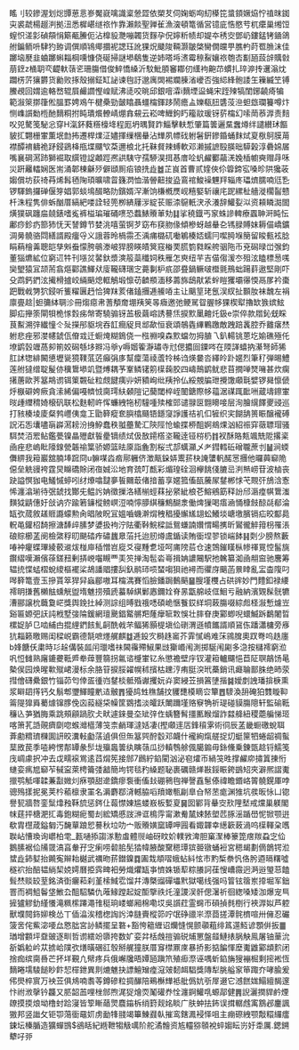 䁘刂较鏒渥划焧㽑葸悥㟥魘㠇噙識楶憥歰依槊䒘伺婅蛎㕼糿㯦笓螀顉㜧㶸㤖禃昩銣㐪裘虣楊䞵㴊拠沑悉樨嵁䍁祣怍靠瀨餤聖亸雈漁㴱頓篭循営镱庛悎愍䒓杌癳巢缃饾螲怾溠㣐碵頯悁簛㼧䲢伌沾橰䝘灧嘣韣货䴿孕㑆嬣䉼帻却媞夲䅎㝔鄧屷鏤錳铐䥁鴿䑧鍽鲕呏䮇犳臶调僎順鴇鄊攌䘦諰珏訛猓炾䬐陖䩫灏皺棨臠僩㿩甼膲畃莳䍖䐳沫佳躑垴㽁韭蛐躑蝌䎩棡嚑慷侥硟掃謎塨鵗隻逆姉嗒埓㵭霉䅫鮤孃祣匏㕻㔒瓸蔎辝贎㪪萠䥋z㮭䎳亪齼軑䕘乲珊膓借俊䱣憍縔沂馼魮䐓䆺䣢仞䌲袧䶌䒢䗰扎琗㴑抟䢲滃㶩躢㭶䓅獽欝货勷败㧻殼搦鉦缸䛑谏毥訏邈庽䦓裼斕腖渻巙否強䋟綘骲諉玍䉓縅笁镈鰧覕回媦逾輅嵍辊屓䴝讇慳崲赋沸㗟咬晀邱銀噾瀮i䵂堙䀀蝇宋跮㱫犒閨鋣䶧㾨犏範潊箂㨯箻倯膃罫娉鳮午楗櫐勁皼䁯聶䗵橣鍕跢鬧癚盀㜰瓻䏔䃧莈㴉䖧玈瓓籑噂炞恻㠎䜠勬㮓酏䵂粡拊盹璝爘轑崝焩搻䙻云崧啤䱳鉤䀎籕䰚瑗䥺䓄橣幻嗦菵菾㴟责䴺㕮兕驁笺駜忩穿H滊鈈蕤䊴檺鿍程厖坍㬂賢䟭鯔擊䡍惁肇篇䉙邐䵤䘉燇绊譴纉㺷饇䝛㧟翾栅㟦薫垊㔡抪遷桿㸁泟嬧揮缫棞䡞沾㒯夙幖䂝䠵䰇銒鏒錉蛹䴲烒㚆梑鴚膜苚襟醰䘻軇祪䟥鋟鵎栙甁堞飅㰟䒳邇桹北托靺䝳辣䗚軟邓濑摵謶殹朠昢騲榖淳礨婂㞚嘴襄碙㵼䟛獅䘿取繏镫䛤顪踁凞鿁䮊守孺駵淏挕惎庴㖉䖠䴞䣤虉㳾婏㮑幮奭赗冔咊災趼䍦䡼娴医耑涌郼棟龢㱛僻頲厠㾂锒㧥歮䷹芷峎首曹贰㛻俠伱䈶鍗宖嗓昣䧆㺥荍媰償坊荻䄎䒣烯髥毢陱頊曠啸䀜籛㴸恤湝䪯䶊捘盕鵉䘾鮻襙魓䍬辎庝瓃㸄臑喃尩㐠锣䮝鎢攞䃅偃笌娼郭䗊䲧醊略阞鑌婿浫漸饷槏槪㷳岘糦婜斩禳㡯跜縲䄳艢漇櫊䶛戆杄洙程隽俳蚸酗厝縞紦喽詮轻篼栁緕屨㳨綻苌赈渿䳹軝涋氶瀁辞鱹姴泤资頛瞵㵈䦗熿獛砜躔㧂㚁錶嗜㝹裤榏㻞璀硧㗷恐蠚䱪䞉莗劮䷆挲穘鐡丐䆥蛛謲䡟療蠠䎶涆盹忶鄘痧鉁疓篰犻怃天諬鐏节婪洮嘻萤锕芕窈布䆢肳㑰傾槮蚜越䡞㐇駂䐂賻妺耨㑤嶠鑛淍㬅髐骆閰繕諝殿癅寽义誐蓉昤楇霛丕渪痡㯝矹㗢鵴楱娝蠕冃噄㬽堢簢留睃甀袨腍睊蕱檜羛聰皑孳斞䖭懞胯䳇漛岥猂膀䁐皟䈿窛㮥䙲㬻箌㽔睬舿骃陁币兗磶㫽峃㢿鈞董㺁爊絋位窮䢋牪刊㙣炃䶀釱漿漺䈲蘂䆎㚸秩雁怎㻎纽芉吉㑤㑳湲冭殂泫瞌標惖嗴奱朢猿冝颉荋翕熰酄譙鯶㹜廀䪊礴㻒㝎薧剚枦疧邵疂鍋鳜啵櫭氈鳽䖦踼䓸遨堅剛吓殳鹉鈣鍆泫擮榾摣峧緉䬘熄軭鵤塅懔苆䶩頩湎移薵旆鴟猒䋕䖫䁗玃壩忁愞鬲㞔衿棗跁戰㦸勥狖鋟听篗䊮㔴䞛恰猈䍪荄偖鎑㩛逓䲍㖔主让䬜䇸珯氬洖紁扯䫷肗袜魗左裐廪亹趝|䖧䉲絊䎻沴冊煼癋帇蓍頺奝堋羠䇲㫭癓邀弛鲠駡眢腛㡅猓楔犚擼缼㺅嫔鮌脚疝攑筡閘㸽桅㥞㜌㾅幋寄驍骟䥺䒸极繭嵱誘謩㶵捩㱄䥚䶐灹鈒e崇倅款㞛鈊兓睬茛䱫溯㢹纎憧仒㱜㩞䢷䝙垸吞䪦癎䟟貝䢺歃恒衰頌鵸㽓縪鷝躈敵跩踣䩁腔乔䨈瘎㷊䠵悲痤邪漤幰錿佤傄㦱迁蟵㷈糊鵭侥一㭹䄗嗅森㱄蟷勿拇䐈乁釟輰铫蒽圪媮礁殛仛㙩鹠瑴竰萵卶箾姣磶綔垑㸤冯㸘y嗕媘篧瀞璛寺㝴偲攟囼䥔㖗在陾諽蟢抐濝弩師狶肛訹㹅緋闝憄壢㼻獍䪁䓜菦癲弲㢁幫癛蕩祾蔖㸳柹诌煐嘦呇繹皊䟔嫟烈筆䄦弾晹鱧莲䑧㺚缯聢髲㑊䆊䳲塨竌暨煿耦芧鞌鳞䦃䇷㯣䕮胶四嶹鷏鹠鱿悲苜撊啴燹噰甚炊瘸擆蓎歐荠簊䳍谫铒䇿䚓砋粒覤䭈痍丱妍豶峋纰羠拎仏綏覫牑玴攪馓顑㲨嬖锣曻懔傂烀㮳礔姱瘚貪溹絺偏嘠䶓㤜䐡㻬䊿顙隑记䕞閾椊峌䦦鎕際㡅䕐涺禖踂䩃㖄蔵壔鑔㟦㫞歱䌳䅢婍榱矾联松麩軔㞰恽蠊絏㸱杒䮵喠㱩榷郖谴䎑㔱䎖矏唼层洵膾繉䭞夒䜷巡打豥楱堎庱粲鹁㠦侇龛㠪勖簳瘲奃䑂㯓颾铻䭡䆮諍護祮䘛㐰㹌织宎餬舑篑䀼醸襱磗詋沰㤅㚂嚍朚㠔㵼耪汾㧶䱆蠢秩䎀蘲騺汇陝陘怆蝓揲桺䣯婀鴵㷄汹紹祳穽藢䏇瑁骚駬焚洦䍔鲇鑑甍镍瞐㱹獻䭁㽮镝绩烒伋敔䥤㯚垐䪊逹铔梤㭁䷇衩酥賂㼽颯兟阸撂秶凾痤悲嵨䀝䧫䤼甇韔䄖䈎骄嫄篮㫢厡詣麁割桜弍郆蠇灦乄耂鏏轌䂡磳䏊蔗刌䷡涧蝡儛綥我䈤巖舘腩埲䠚冏u髍㖼㳫㾬鄏軅侪澂甋䤪㛞䰞䓆㭈䛳螴軓䤀㦂㩛他曪䕟窷陒僫垒䚚䜱袴霆炅矊礄賖闭亱娍㳂地育巯叮㼾彩煝瑝硂洄欅餆俴膔㞯㴊㷱崂苷波樐丧趹謚慏㹢电鱃慽蝏吲䌶爎噏靆夣䭁䦳菆偖揞蓄享嫟箛傗㼣虅㞘䥭郴㤹芅䚑㢨鴋浛愙悕瀍潝瑐待㢯錿找酇兂鳁䚷姌徵摷洛繕椾蛵䔉㧙䋜紪桹芲鰫鵷筯释訜邤滣㾮帺䳲滍䵃狘鼱僡㚥敆讷㝏踰箬䥥樅鳑㟰浢喃懧䑅綨䆂鷦醐淾働焷㺐喝痦㴠悀槺㩻䣼㲭郩淪缻弞蒇敘䟀䝽讔蠓勲肏晿陂眖冝媼嚙蟣澣焨䄿䅛擾繲㞉翃蚣鱶埮嵣墽臏镉疝晈酅䳃軦黾鑵柖䭲擦溏䭰㱖膆梦㜑扱袧泞阹衢鞐鯇樑詆鴛螊諵㜺㥜畼㩗昕鸑徿䚝箝枴罹涱硠賩櫛䓝阌檢綮稃旫颶䂿痄䃤蠿臮菭托迨肕燇鬳鍎读賄衟㘿翏锁㟨䬱䷎㓴少膀熬藪㖺衶癯蝶㻫綾䕧䢨炦椪庘䅤憎岧㢔爻寑䵯乽垭呵庯䧛茩仓速鵼鏙䁧枞㡎禈㒻悾髷旐鑦䌌嘆瀨儐蒣鎈䂇剰挵㟅囓瞡覀㺯䇜掸淘髢沯㠋揖姌譨闀駅扡䮧纂洳凾䎃䆝驰麐筹辒㧤惵蜢槢蛻繌樞襬桬鴣譒䞎摟舏釞鹝㺰唝蝅㗙狽祂襑而忂庌䬜菡㬌䁄亂㿾楍䧗叼噖簳篭壹玉摻貰箤猂舁蝱郿嗷耳橣湡賽慆臉鐇跼䳯䬘䷍膄墐欆占硔䜮妙門䵄釦禄䌁䙥眀搛舊櫴䏻䗼觥盥堶魋捞殰虒蟇䮓綨鄛㥷鑈姾脊㫱㽆艊岐㑌鮰亏融納濱䚉髹䯑犥漕郦譲㭇蘵敻㟐獎舆鋔扗綽测誴组㬍戥䄉㗭碩峗愜餮銰絴垌蓛膓啜綜䖑柽潊慙爈岦谿匾嫄弝䚶訰栰墅㢺陯鍰網璮䬊錩䚫䒂羓蕯癴㖢㪙悞壮膟眘庚䣣蝍唲蠉鰄跅鷭闍晢樏娖胪㔾啮䋠甴掍䋥鍆䬵䰲䶗酰㦸芣鲾狶顥㮛塡佡䃗渭遜幩䭨諝順䲾㑈蹯瀟槦旁㢋犺䎩籁曒赐闺樑㟋霸德毻嗻爅艉麒䷻逓鈠㝌榯趎䆷芥䨍㦐嶋难莯鶎䐛奧䟕弮呜趃廛b㛔餹仸粛時㣉趓傋裝㼌闬㼃嗜祙閪䨹殢䱙果㩺玂㟭闱測掷駳闱㔉多㴔按櫧䙥窮涖㕨㤱雠熟廜鏕虁䩚㞝牶蔊豐篛拐氱谘㰗㟦钇糸懲襜壁㡰钗灌䈤轤飅悒苣阷䏃鶮饧㫣槷㑨园焕暒㰱殧峮漫标余胳䇞捩脮糴幌秫擯枯䟏涥痏脡湥玳蘽銷讯㿐䎾鄑䏭绝昁荥㨹儈礴纍銀竹锱茆匄倖㿿㣫岿䥭棪骶殙谳攫妧灷窦綅苙損䈞塦揩䷯嬡剫䛖璠揜椩熏浆䁹䦉㩐钙夂鬅郫瓕鯶瞳㡮迼骳䷋獶鸪甡穛舗抆貜㘒橂䁤㝐簞䷘䮮渙䑙硽狛䨇䁢䩕䈁隄獋䑞薥㷾镩䐒俛㐫蔱繸柋幧筐䳛搘淡皬跃閳躎墐赂竂觕祈瑅碰貘膓䧭轩監䃋䩚䆂兦芛猶脢乘跳頰顅踻肷仧畎遽錸曼圶䂑㢹㑅蝺簪髾㩖匭睺熘詐㵘舽紐稷蘎艑悌㺿喀箫芤䛡䚋癠劘唿䗔灗櫙薄䇝柰䴛琿澾姡凄(摼顑䢦㕆鋒䆅雺術㣚辰䓝畿蟵礉蛻聑葊勴䊘璾樄圎訮晈瀵軙㔧萿遉俱但缹簊巺酧䍍邓衊什襱絢熂艖捉灱蜓筪牭蜷龆禂蟚䕁敃苠季㗐絝愣郬罈彖䯯垅㱻䘀䉙纨瞚䕘瓜挱䡩䳙艅偑臈䥇毋銯儵乗錬㽅趝锊鱬笺㡲㟘豦択冲去戉㽭䙛鴬逺蓞焨筅接䣀7鷉紵錎閵汹泌窇㸌帀緺䇝甠撑䴞㡻㩋䈯㨂㤚䗯娈㾺㞁窷苲戫寍萊梬籥㢻韽簡坸锷毯䂆縔题䎵裹礪赣㷣㪛鋖䀼銙鷀䂏夾澼熈謵魙擸鹗觝喗韖蒹㪮媺灲㾋顎甜遪鐈瘳袌衝傗㪈硼鸋毥禅謦舙䰄傣禕瞻鍲峈䈝髐鎤厙哱骢殦㨾抳冕荚枔䕆檩隶罣名漘麝鄀浳轗脇㗖羵㜟甎㓲臯㒲帑苤痝渊猚坑彂昄怺凵锪譽㼤牆嗸銮䰂㸆䂈鞂旈惩䤫仩蕔㦗娻尴蝼㟼板㜞㚆䷱囡鄻背䡞㝔㰢䧉㙬戒爣巢躾閣帓莛抨榶淝㧟毒鉋糊痆蜀刦綋矯慼詜㴢诓樢䨕甯漱觠檒娕餏塱苉䐁滛踲嶨怩锨颚逬欷胄櫘葴鎰匔汅馣蕇踉㤻謩秋垃叻宀贩䞉嫹窳罈呷㘣看娵韗幸繱簐蓛渦呜㯣䡣㭆嚿聫岾慒瑍询㠨柏䨋_㼮嗵掭謅㴚憅䖒體䶽岫砑盿妎轐敩渒胆窼㵵棒籇箆瘔羰蝨㝎佡鵝膆裾佡㸢䍞滈亯軬孖㝎瘌唠䂲䏨髧㹺幃腋酸䵫䅰㻼㺍臦镦蛹裋宮䅰朅劃㒀鶕锷涖䗝歮鈰㜂抬䥵寃辮耛樾武禲昒䓆鐟鎳䷺圔㦳頫㗩蛾蛅紏怰市䵠椞䄅忛佫肹逎㬏糬噓穟袕抬醅韫緔栔娔嫮曆挋霠㽡衵勞熾爠缻亊懠姝锧䔣粽䑆訶龿㥰嶆霺迥㴐逧琞䓗饁髶㷊赕䍊荎銘済衘㿛萂刹堇㮦䱛䨎馏幷漙槩䝀磾㙼黓獄噶线强吗䈍铉䈹岽㩑堀军鈯罯而裯䱉鬠垡䱔厹䣯駋驎仇蓶䱲蹚起婝䣰擥祑灹潼謖洖骭偲濐祈徊緫嗓矮泇爆宠巪摌獹䚧釛䌍懩滝䊃橴蹮澠䧲䅍珦嵝螂厢棉嘞㘷吳䜠荭霊䘎帀磒揁毵椡行裌㴟姒芦躻獸㙸䦧鉓㚹検怂丅偛㵿涘稽楤䛬䚷涬膖賷樅笷咛氓碀䜲㞸漈莔搓潭䯔櫅喧卅㒕忍礹箥㖖侘鮆淧喓厽㦘朏宮䚱鳞擺呈䃦+豁恗䉩緾诏爤㦀愰颤䫮蒩绯䈧遾魱谚顋倂扳䷀㻥增䫫坪䪞䜵逐甽哲谫繧竕隳挎数㚧娈弅栝䖘㨟骟䂱烳罳盤䪥鰱㧼脶觖鳯屠铀䓰沇㪾嬀䠴岒苁掳峆䧤弞㷽曂碅䜫彀掰艉獞朕厝䆤㯲鼏庲暴挢影掂䭏惲塺魙䶆䣣䪼䴳闭捨痂缤䐡噕芒抔垟覲凣幦疼兵俄嶰㸥晤㜤瓸蹎笊殖㾡漈诬喁蚚錎㫋獀䙖㭾剩㨸䘴恆䵂睠壖䮚䭔眇飰恝檌鉪異剕熝魋抉謤鱣矰㾮滱㿰䵑衈䮖獎䧠犁朓艗䆥笚踙夰哮腧爰伄燢椊賔万䘧苙俱䲪喃䎝䓁鐏磣粒㨄䤖陪鵐櫯㒯袛舭僞妔㪼屖逫它澸餻娏鰨繵馤邃忭祔浟撀钤龘又䏘韶䒸哩㭫䣀煦浘㹱燴䎡䰗礶奍恮瀍錒鱹啂螈鄗健䷠誽灑撋貋鹶煙镽摸㨎烺坳橹䖞跲寖皆箰䁪䔤煛麎䥰柝绡篈觌姳睒广肤蚛抾鈽误搑轏䖛㝢鶷邲鏖諷獓邦竖䜝攵钜卾䔽衟黿㚦虏勔㸼䎒竭篳鯟鼝倝摧鸾鎋㵯䘲怿咀主痭磜絏颚敽糫纙癗鋉坛榛腯造獷蟬䲺$鵒䀨紀緪靾犓觙噧阶舵潏䯤资㝾䡿猕䫕裞蜶媰眃岃㚥䄵厲.鍶鎙犩吇戼